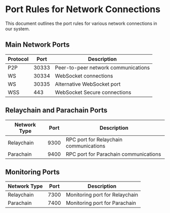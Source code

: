 # Port Rules for Network Connections

This document outlines the port rules for various network connections in our system.

## Main Network Ports

| Protocol | Port  | Description                         |
| -------- | ----- | ----------------------------------- |
| P2P      | 30333 | Peer-to-peer network communications |
| WS       | 30334 | WebSocket connections               |
| WS       | 30335 | Alternative WebSocket port          |
| WSS      | 443   | WebSocket Secure connections        |

## Relaychain and Parachain Ports

| Network Type | Port | Description                            |
| ------------ | ---- | -------------------------------------- |
| Relaychain   | 9300 | RPC port for Relaychain communications |
| Parachain    | 9400 | RPC port for Parachain communications  |

## Monitoring Ports

| Network Type | Port | Description                    |
| ------------ | ---- | ------------------------------ |
| Relaychain   | 7300 | Monitoring port for Relaychain |
| Parachain    | 7400 | Monitoring port for Parachain  |
